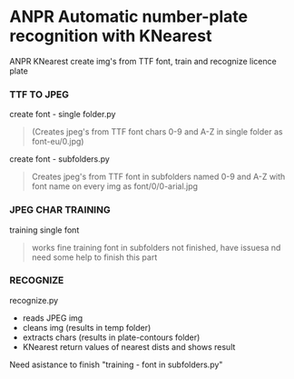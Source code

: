 # ANPR Automatic number-plate recognition with KNearest 
ANPR KNearest create img's from TTF font, train and recognize licence plate


### TTF TO JPEG
create font - single folder.py
>(Creates jpeg's from TTF font chars 0-9 and A-Z in single folder as font-eu/0.jpg)


create font - subfolders.py
>Creates jpeg's from TTF font in subfolders named  0-9 and A-Z with font name on every img as font/0/0-arial.jpg


### JPEG CHAR TRAINING
training single font
>works fine
training font in subfolders
>not finished, have issuesa nd need some help to finish this part


### RECOGNIZE
recognize.py
* reads JPEG img
* cleans img (results in temp folder)
* extracts chars (results in plate-contours folder)
* KNearest return values of nearest dists and shows result

Need asistance to finish "training - font in subfolders.py"
